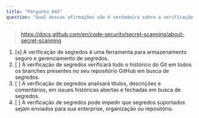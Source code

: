 ```yaml
---
title: "Pergunta 042"
question: "Qual dessas afirmações não é verdadeira sobre a verificação de segredos no GitHub?"
---
```


> https://docs.github.com/en/code-security/secret-scanning/about-secret-scanning
1. [x] A verificação de segredos é uma ferramenta para armazenamento seguro e gerenciamento de segredos.
1. [ ] A verificação de segredos verificará todo o histórico do Git em todos os branches presentes no seu repositório GitHub em busca de segredos.
1. [ ] A verificação de segredos analisará títulos, descrições e comentários, em issues históricas abertas e fechadas em busca de segredos.
1. [ ] A verificação de segredos pode impedir que segredos suportados sejam enviados para sua enterprise, organização ou repositório.

